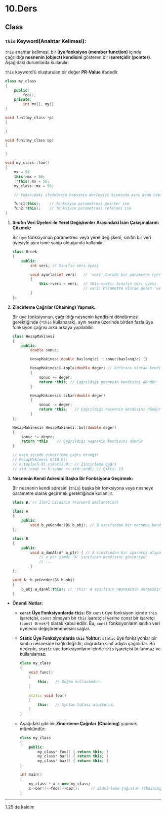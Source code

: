 # 10.Ders

## Class

### ```this``` Keyword(Anahtar Kelimesi):

```this``` anahtar kelimesi, bir **üye fonksiyon (member function)** içinde çağrıldığı **nesnenin (object) kendisini** gösteren bir **işaretçidir (pointer)**. Aşağıdaki durumlarda kullanılır:

```this``` keyword'ü oluşturulan bir değer **PR-Value** ifadedir.

```cpp
class my_class
{
    public:
        foo();
    private:
        int mx{}, my{}
}

void fun1(my_class *p)
{

}

void fun1(my_class &p)
{

}

void my_class::foo()
{
    mx = 56
    this->mx = 56;
    (*this).mx = 56;
    my_class::mx = 56;    

    // Yukarıdaki ifadelerin hepsinin derleyici kısmında aynı kodu üretecektir.

    func1(this);    // fonksiyon parametresi pointer ise
    fun2(*this);    // fonksiyon parametresi referans ise
}
```

1) **Sınıfın Veri Üyeleri ile Yerel Değişkenler Arasındaki İsim Çakışmalarını Çözmek:**
    
    Bir üye fonksiyonun parametresi veya yerel değişkeni, sınıfın bir veri üyesiyle aynı isme sahip olduğunda kullanılır.

    ```cpp
    class Ornek 
    {
        public:
            int veri; // Sınıfın veri üyesi

            void ayarla(int veri)   // 'veri' burada bir parametre (yerel bir değişken gibi)
            { 
                this->veri = veri;  // this->veri: Sınıfın veri üyesi
                                    // veri: Parametre olarak gelen 'veri'
            }
    };
    ```

2) **Zincirleme Çağrılar (Chaining) Yapmak:**

    Bir üye fonksiyonun, çağrıldığı nesnenin kendisini döndürmesi gerektiğinde (```*this``` kullanarak), aynı nesne üzerinde birden fazla üye fonksiyon çağrısı arka arkaya yapılabilir.

    ```cpp
    class HesapMakinesi 
    {
        public:
            double sonuc;

            HesapMakinesi(double baslangic) : sonuc(baslangic) {}

            HesapMakinesi& topla(double deger) // Referans olarak kendisini döndürüyor
            { 
                sonuc += deger;
                return *this; // Çağrıldığı nesnenin kendisini döndür
            }

            HesapMakinesi& cikar(double deger) 
            {
                sonuc -= deger;
                return *this;   // Çağrıldığı nesnenin kendisini döndür
            }
    };

    HesapMakinesi& HesapMakinesi::bol(double deger)
    {
        sonuc *= deger;
        return *this    // Çağrıldığı nesnenin kendisini döndür
    }

    // main içinde zincirleme çağrı örneği:
    // HesapMakinesi h(10.0);
    // h.topla(5.0).cikar(2.0); // Zincirleme çağrı
    // std::cout << h.sonuc << std::endl; // Çıktı: 13
    ```

3) **Nesnenin Kendi Adresini Başka Bir Fonksiyona Geçirmek:**

    Bir nesnenin kendi adresini (```this```) başka bir fonksiyona veya nesneye parametre olarak geçirmek gerektiğinde kullanılır.

    ```cpp
    class B; // İleri bildirim (Forward declaration)

    class A 
    {
        public:
            void b_yeGonder(B& b_obj); // B sınıfından bir nesneye kendi adresini gönderecek
    };

    class B 
    {
        public:
            void a_danAl(A* a_ptr) { // A sınıfından bir işaretçi alıyor
                // a_ptr şimdi 'A' sınıfının kendisini gösteriyor
                // ...
            }
    };

    void A::b_yeGonder(B& b_obj) 
    {
        b_obj.a_danAl(this); // 'this' A sınıfının nesnesinin adresidir
    }
    ```

* **Önemli Notlar:**

    - **```const``` Üye Fonksiyonlarda ```this```:** Bir ```const``` üye fonksiyon içinde ```this``` işaretçisi, ```const``` olmayan bir ```this``` işaretçisi yerine const bir işaretçi (```const Ornek*```) olarak kabul edilir. Bu, ```const``` fonksiyonların sınıfın veri üyelerini değiştirememesini sağlar.

    - **Static Üye Fonksiyonlarda ```this``` Yoktur:** ```static``` üye fonksiyonlar bir sınıfın nesnesine bağlı değildir; doğrudan sınıf adıyla çağrılırlar. Bu nedenle, ```static``` üye fonksiyonların içinde ```this``` işaretçisi bulunmaz ve kullanılamaz.

        ```cpp
        class my_class
        {
            void func()
            {
                this;   // Doğru kullanımdır.
            }
            
            static void foo()
            {
                this;   // Syntax hatası oluşturur.
            }
        }
        ```

    - Aşağıdaki gibi bir **Zincirleme Çağrılar (Chaining)** yapmak mümkündür:

        ```cpp
        class my_class
        {
            public:
                my_class* foo() { return this; }
                my_class* bar() { return this; }
                my_class* baz() { return this; }
        }

        int main()
        {
            my_class * x = new my_class;
            x->bar()->foo()->baz();     // Zincirleme Çağrılar (Chaining) alternatif kullanım 
        }
        ``` 

---

1.25'de kaldım